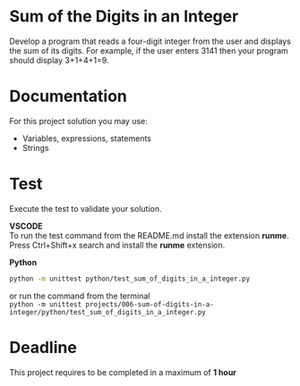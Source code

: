 # Sum of the Digits in an Integer

Develop a program that reads a four-digit integer from the user and displays the sum of its digits. 
For example, if the user enters 3141 then your program should display 3+1+4+1=9.

# Documentation

For this project solution you may use:

- Variables, expressions, statements
- Strings


# Test
Execute the test to validate your solution.  

**VSCODE**   
To run the test command from the README.md install the extension **runme**. 
Press Ctrl+Shift+x search and install the **runme** extension. 


**Python**

```sh
python -m unittest python/test_sum_of_digits_in_a_integer.py
```

or run the command from the terminal  
`python -m unittest projects/006-sum-of-digits-in-a-integer/python/test_sum_of_digits_in_a_integer.py`


# Deadline

This project requires to be completed in a maximum of **1 hour**
